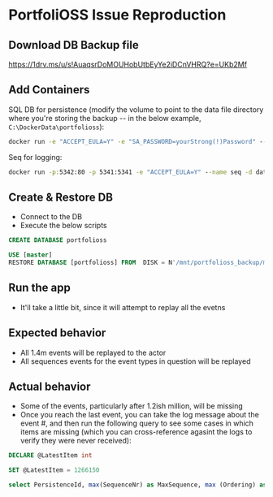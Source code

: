 # PortfoliOSS Issue Reproduction

## Download DB Backup file

https://1drv.ms/u/s!AuaqsrDoMOUHobUtbEyYe2iDCnVHRQ?e=UKb2Mf

## Add Containers

SQL DB for persistence (modify the volume to point to the data file directory where you're storing the backup -- in the below example, `C:\DockerData\portfolioss`):

```cmd
docker run -e "ACCEPT_EULA=Y" -e "SA_PASSWORD=yourStrong(!)Password" --name portfolioss -p 1433:1433 -v C:\DockerData\portfolioss:/mnt/portfolioss_backup -d mcr.microsoft.com/mssql/server:2019-latest
```

Seq for logging:

```cmd
docker run -p:5342:80 -p 5341:5341 -e "ACCEPT_EULA=Y" --name seq -d datalust/seq:latest
```

## Create & Restore DB

* Connect to the DB
* Execute the below scripts

```sql
CREATE DATABASE portfolioss
```

```sql
USE [master]
RESTORE DATABASE [portfolioss] FROM  DISK = N'/mnt/portfolioss_backup/master-202246-11-21-27.bak' WITH REPLACE, NOUNLOAD,  STATS = 5
```

## Run the app

* It'll take a little bit, since it will attempt to replay all the evetns

## Expected behavior

* All 1.4m events will be replayed to the actor
* All sequences events for the event types in question will be replayed

## Actual behavior

* Some of the events, particularly after 1.2ish million, will be missing
* Once you reach the last event, you can take the log message about the event #, and then run the following query to see some cases in which items are missing (which you can cross-reference agasint the logs to verify they were never received):

```sql
DECLARE @LatestItem int

SET @LatestItem = 1266150

select PersistenceId, max(SequenceNr) as MaxSequence, max (Ordering) as MaxOrdering from EventJournal where Ordering > @LatestItem and LEFT(PersistenceId, 4) = 'repo' group by PersistenceId order by PersistenceId
```
